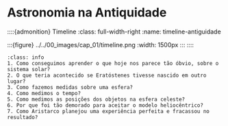# Astronomia na Antiquidade

::::{admonition} Timeline
:class: full-width-right
:name: timeline-antiguidade

:::{figure} ../../00_images/cap_01/timeline.png
:width: 1500px
:::
::::

```{admonition} Questões
:class: info
1. Como conseguimos aprender o que hoje nos parece tão óbvio, sobre o sistema solar?
2. O que teria acontecido se Eratóstenes tivesse nascido em outro lugar?
3. Como fazemos medidas sobre uma esfera?
4. Como medimos o tempo?
5. Como medimos as posições dos objetos na esfera celeste?
6. Por que foi tão demorado para aceitar o modelo heliocêntrico?
7. Como Aristarco planejou uma experiência perfeita e fracassou no resultado?
```
